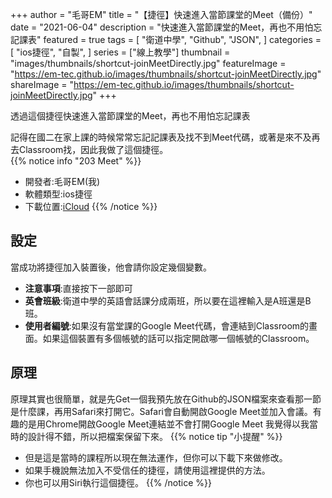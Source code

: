 +++
author = "毛哥EM"
title = "【捷徑】快速進入當節課堂的Meet（備份）"
date = "2021-06-04"
description = "快速進入當節課堂的Meet，再也不用怕忘記課表"
featured = true
tags = [
    "衛道中學",
    "Github",
    "JSON",
]
categories = [
    "ios捷徑",
    "自製",
]
series = ["線上教學"]
thumbnail = "images/thumbnails/shortcut-joinMeetDirectly.jpg"
featureImage = "https://em-tec.github.io/images/thumbnails/shortcut-joinMeetDirectly.jpg"
shareImage = "https://em-tec.github.io/images/thumbnails/shortcut-joinMeetDirectly.jpg"
+++

透過這個捷徑快速進入當節課堂的Meet，再也不用怕忘記課表
<!--more-->
記得在國二在家上課的時候常常忘記記課表及找不到Meet代碼，或著是來不及再去Classroom找，因此我做了這個捷徑。<br />
{{% notice info "203 Meet" %}}

* 開發者:毛哥EM(我)
* 軟體類型:ios捷徑
* 下載位置:[iCloud](https://www.icloud.com/shortcuts/154933bcaf8145dba8ec955f8695503d)
{{% /notice %}}

## 設定

當成功將捷徑加入裝置後，他會請你設定幾個變數。

* **注意事項**:直接按下一部即可
* **英會班級**:衛道中學的英語會話課分成兩班，所以要在這裡輸入是A班還是B班。
* **使用者編號**:如果沒有當堂課的Google Meet代碼，會連結到Classroom的畫面。如果這個裝置有多個帳號的話可以指定開啟哪一個帳號的Classroom。

## 原理

原理其實也很簡單，就是先Get一個我預先放在Github的JSON檔案來查看那一節是什麼課，再用Safari來打開它。Safari會自動開啟Google Meet並加入會議。有趣的是用Chrome開啟Google Meet連結並不會打開Google Meet
我覺得以我當時的設計得不錯，所以把檔案保留下來。
{{% notice tip "小提醒" %}}

* 但是這是當時的課程所以現在無法運作，但你可以下載下來做修改。
* 如果手機說無法加入不受信任的捷徑，請使用這裡提供的方法。
* 你也可以用Siri執行這個捷徑。
{{% /notice %}}
